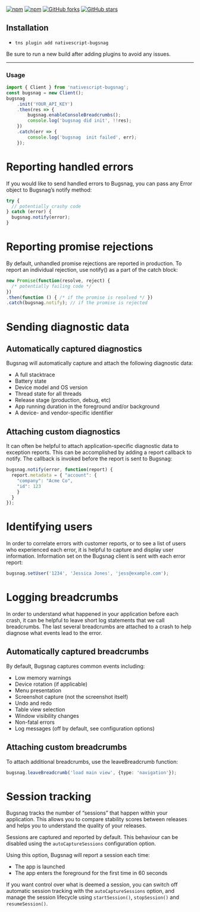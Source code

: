 [![npm](https://img.shields.io/npm/v/nativescript-bugsnag.svg)](https://www.npmjs.com/package/nativescript-bugsnag)
[![npm](https://img.shields.io/npm/dt/nativescript-bugsnag.svg?label=npm%20downloads)](https://www.npmjs.com/package/nativescript-bugsnag)
[![GitHub forks](https://img.shields.io/github/forks/Akylas/nativescript-bugsnag.svg)](https://github.com/Akylas/nativescript-bugsnag/network)
[![GitHub stars](https://img.shields.io/github/stars/Akylas/nativescript-bugsnag.svg)](https://github.com/Akylas/nativescript-bugsnag/stargazers)

## Installation

* `tns plugin add nativescript-bugsnag`

Be sure to run a new build after adding plugins to avoid any issues.

---


### Usage

```typescript
import { Client } from 'nativescript-bugsnag';
const bugsnag = new Client();
bugsnag
    .init('YOUR_API_KEY')
    .then(res => {
        bugsnag.enableConsoleBreadcrumbs();
        console.log('bugsnag did init', !!res);
    })
    .catch(err => {
        console.log('bugsnag  init failed', err);
    });
```

# Reporting handled errors

If you would like to send handled errors to Bugsnag, you can pass any Error object to Bugsnag’s notify method:
```typescript
try {
  // potentially crashy code
} catch (error) {
  bugsnag.notify(error);
}
```

# Reporting promise rejections


By default, unhandled promise rejections are reported in production. To report an individual rejection, use notify() as a part of the catch block:

```typescript
new Promise(function(resolve, reject) {
  /* potentially failing code */
})
.then(function () { /* if the promise is resolved */ })
.catch(bugsnag.notify); // if the promise is rejected
```

# Sending diagnostic data

## Automatically captured diagnostics

Bugsnag will automatically capture and attach the following diagnostic data:

* A full stacktrace
* Battery state
* Device model and OS version
* Thread state for all threads
* Release stage (production, debug, etc)
* App running duration in the foreground and/or background
* A device- and vendor-specific identifier

## Attaching custom diagnostics

It can often be helpful to attach application-specific diagnostic data to exception reports. This can be accomplished by adding a report callback to notify. The callback is invoked before the report is sent to Bugsnag:

```typescript
bugsnag.notify(error, function(report) {
  report.metadata = { "account": {
    "company": "Acme Co",
    "id": 123
    }
  }
});
```

# Identifying users

In order to correlate errors with customer reports, or to see a list of users who experienced each error, it is helpful to capture and display user information. Information set on the Bugsnag client is sent with each error report:

```typescript
bugsnag.setUser('1234', 'Jessica Jones', 'jess@example.com');
```

# Logging breadcrumbs

In order to understand what happened in your application before each crash, it can be helpful to leave short log statements that we call breadcrumbs. The last several breadcrumbs are attached to a crash to help diagnose what events lead to the error.
## Automatically captured breadcrumbs

By default, Bugsnag captures common events including:

* Low memory warnings
* Device rotation (if applicable)
* Menu presentation
* Screenshot capture (not the screenshot itself)
* Undo and redo
* Table view selection
*  Window visibility changes
* Non-fatal errors
* Log messages (off by default, see configuration options)

## Attaching custom breadcrumbs


To attach additional breadcrumbs, use the leaveBreadcrumb function:

```typescript
bugsnag.leaveBreadcrumb('load main view', {type: 'navigation'});
```

# Session tracking


Bugsnag tracks the number of “sessions” that happen within your application. This allows you to compare stability scores between releases and helps you to understand the quality of your releases.

Sessions are captured and reported by default. This behaviour can be disabled using the ```autoCaptureSessions``` configuration option.

Using this option, Bugsnag will report a session each time:

* The app is launched
* The app enters the foreground for the first time in 60 seconds

If you want control over what is deemed a session, you can switch off automatic session tracking with the ```autoCaptureSessions``` option, and manage the session lifecycle using ```startSession()```, ```stopSession()``` and ```resumeSession()```.